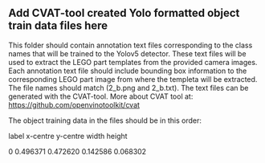 ## Add CVAT-tool created Yolo formatted object train data files here

This folder should contain annotation text files corresponding to the class names that will be trained to the Yolov5 detector. These text files will be used to extract the LEGO part templates from the provided camera images. Each annotation text file should include bounding box information to the corresponding LEGO part image from where the templeta will be extracted. The file names should match (2_b.png and 2_b.txt). The text files can be generated with the CVAT-tool. More about CVAT tool at: https://github.com/openvinotoolkit/cvat

The object training data in the files should be in this order: 

label x-centre y-centre width height

0 0.496371 0.472620 0.142586 0.068302

